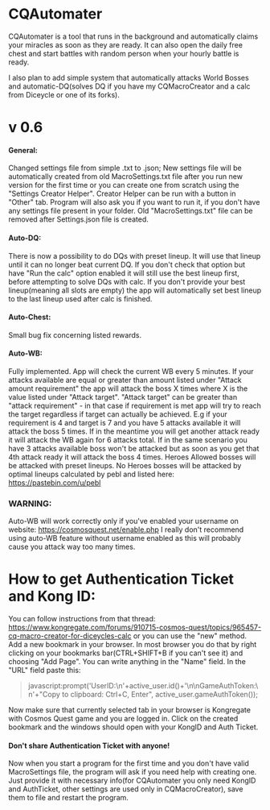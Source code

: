 # CQAutomater

CQAutomater is a tool that runs in the background and automatically claims your miracles as soon as they are ready. It can also open the daily free chest and start battles with random person when your hourly battle is ready.

I also plan to add simple system that automatically attacks World Bosses and automatic-DQ(solves DQ if you have my CQMacroCreator and a calc from Diceycle or one of its forks).

# v 0.6
#### General: 
Changed settings file from simple .txt to .json; New settings file will be automatically created from old MacroSettings.txt file after you run new version for the first time or you can create one from scratch using the "Settings Creator Helper". Creator Helper can be run with a button in "Other" tab. Program will also ask you if you want to run it, if you don't have any settings file present in your folder. Old "MacroSettings.txt" file can be removed after Settings.json file is created.

#### Auto-DQ: 
There is now a possibility to do DQs with preset lineup. It will use that lineup until it can no longer beat current DQ. If you don't check that option but have "Run the calc" option enabled it will still use the best lineup first, before attempting to solve DQs with calc. If you don't provide your best lineup(meaning all slots are empty) the app will automatically set best lineup to the last lineup used after calc is finished. 

#### Auto-Chest:
Small bug fix concerning listed rewards.

#### Auto-WB: 
Fully implemented. App will check the current WB every 5 minutes. If your attacks available are equal or greater than amount listed under "Attack amount requirement" the app will attack the boss X times where X is the value listed under "Attack target". "Attack target" can be greater than "attack requirement" - in that case if requirement is met app will try to reach the target regardless if target can actually be achieved. E.g if your requirement is 4 and target is 7 and you have 5 attacks available it will attack the boss 5 times. If in the meantime you will get another attack ready it will attack the WB again for 6 attacks total. If in the same scenario you have 3 attacks available boss won't be attacked but as soon as you get that 4th attack ready it will attack the boss 4 times.
Heroes Allowed bosses will be attacked with preset lineups. No Heroes bosses will be attacked by optimal lineups calculated by pebl and listed here: https://pastebin.com/u/pebl

### WARNING: 
Auto-WB will work correctly only if you've enabled your username on website: https://cosmosquest.net/enable.php
I really don't recommend using auto-WB feature without username enabled as this will probably cause you attack way too many times. 

# How to get Authentication Ticket and Kong ID:

You can follow instructions from that thread: https://www.kongregate.com/forums/910715-cosmos-quest/topics/965457-cq-macro-creator-for-diceycles-calc
or
you can use the "new" method. 
Add a new bookmark in your browser. In most browser you do that by right clicking on your bookmarks bar(CTRL+SHIFT+B if you can't see it) and choosing "Add Page". You can write anything in the "Name" field. In the "URL" field paste this:
>javascript:prompt('UserID:\n'+active_user.id()+'\n\nGameAuthToken:\n'+"Copy to clipboard: Ctrl+C, Enter", active_user.gameAuthToken());

Now make sure that currently selected tab in your browser is Kongregate with Cosmos Quest game and you are logged in. Click on the created bookmark and the windows should open with your KongID and Auth Ticket.

#### Don't share Authentication Ticket with anyone!

Now when you start a program for the first time and you don't have valid MacroSettings file, the program will ask if you need help with creating one. Just provide it with necessary info(for CQAutomater you only need KongID and AuthTicket, other settings are used only in CQMacroCreator), save them to file and restart the program.
